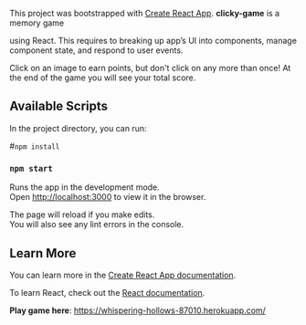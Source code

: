 This project was bootstrapped with [Create React App](https://github.com/facebook/create-react-app). **clicky-game** is a memory game

using React. This requires to breaking up app’s UI into components, manage component state, and respond to user events.

Click on an image to earn points, but don't click on any more than once! At the end of the game you will see your total score.

## Available Scripts

In the project directory, you can run:

#`npm install`

### `npm start`

Runs the app in the development mode.<br />
Open [http://localhost:3000](http://localhost:3000) to view it in the browser.

The page will reload if you make edits.<br />
You will also see any lint errors in the console.

## Learn More

You can learn more in the [Create React App documentation](https://facebook.github.io/create-react-app/docs/getting-started).

To learn React, check out the [React documentation](https://reactjs.org/).

**Play game here**: https://whispering-hollows-87010.herokuapp.com/

